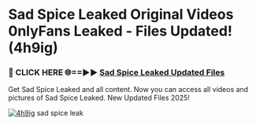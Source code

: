 # Sad Spice Leaked Original Videos 0nlyFans Leaked - Files Updated! (4h9ig)

<h3>🔴 CLICK HERE 🌐==►► <a href="https://tinyurl.com/brd5kh86" rel="nofollow">Sad Spice Leaked Updated Files</a></h3>

Get Sad Spice Leaked and all content. Now you can access all videos and pictures of Sad Spice Leaked. New Updated Files 2025!

[![4h9ig](https://i.imgur.com/K7sEzmb.gif)](https://tinyurl.com/brd5kh86)
sad spice leak